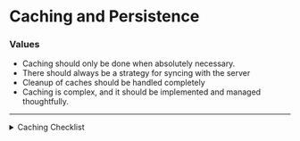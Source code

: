 
# Caching and Persistence

### Values 
* Caching should only be done when absolutely necessary. 
* There should always be a strategy for syncing with the server
* Cleanup of caches should be handled completely
* Caching is complex, and it should be implemented and managed thoughtfully.

---

<details><summary>Caching Checklist</summary><p>

Caching is complex and generally context specific. For this reason, we have created a checklist of questions (and general guidelines) that run through common considerations that one should take into account when implementing a caching layer in an application. 

### Caching Checklist

1. Data
    - [ ] Large vs. Small
       > The larger the data coming down from the server, the longer requests will take. Generally when optimizing for speed, it make sense to cache large data to ensure that it is available quickly. 
    - [ ] Static vs. Dynamic
       > The more dynamic a piece of datum is the more likley it is that you need a more robust database to cache it. Images and videos are an examples of data that are static (and generally pretty large). They probably don't need a database, but it generally makes sense to hold onto them in a lightweight caching layer if they are used repeatedly. 
    - [ ] How does it releate to other data?
       > There should be considerations as to whether entire objects need to be cached. Sometimes just holding onto an id makes sense. 
2. Application
    - [ ] How often do you access specific data?
       > The more often you access certain data, the more likely you will want to hold onto it in a cache
    - [ ] Do you filter large sets of data?
       > Filtering is a complicated task. The more you filter data, the more likely you will want to use a more robust database which optimizes for filtering. 
    - [ ] How well does data represent the UI of the Application?
       > There should be considerations as to what form the data is that you want to cache. If an object coming back from a server is perfectly representative of what is displayed in the UI, 
    - [ ] At what points do you need to sync with information on the server?
       > This is one of the most difficult issues with caching. Syncing local and remote datasets should be handled completely, and there should be a thoughtfully constructed flow for handling failures with syncing. 
3. Server
    - [ ] How does the server handle updating information?
       > Staying up to date (if that is something your applications' data must do) can be done in different ways. This should be considered and expressed within the application caching layer. 
       
</p><details>

---

